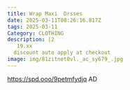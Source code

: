 ```yaml
---
title: Wrap Maxi  Drsses
date: 2025-03-11T08:26:16.817Z
tags: 2025-03-11
Category: CLOTHING
description: |2
   19.xx
  discount auto apply at checkout 
image: img/81zitnet0vl._ac_sy679_.jpg
---
```

https://spd.ooo/9petmfydjq
AD